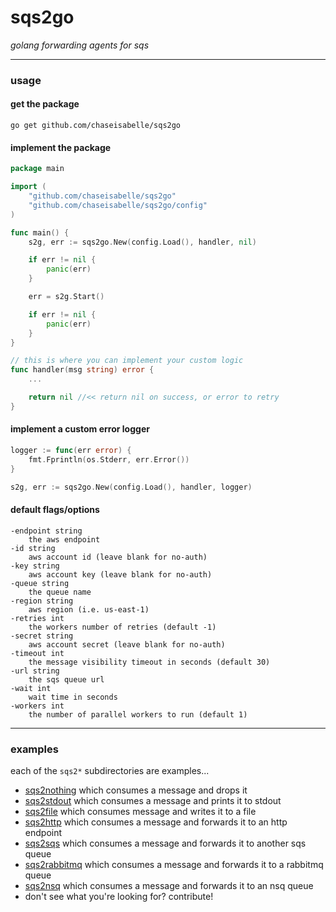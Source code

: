 # sqs2go

_golang forwarding agents for sqs_

---

### usage

#### get the package

`go get github.com/chaseisabelle/sqs2go`

#### implement the package

```go
package main

import (
	"github.com/chaseisabelle/sqs2go"
	"github.com/chaseisabelle/sqs2go/config"
)

func main() {
	s2g, err := sqs2go.New(config.Load(), handler, nil)

	if err != nil {
		panic(err)
	}

	err = s2g.Start()

	if err != nil {
		panic(err)
	}
}

// this is where you can implement your custom logic
func handler(msg string) error {
	...

	return nil //<< return nil on success, or error to retry
}
```

#### implement a custom error logger

```go
logger := func(err error) {
    fmt.Fprintln(os.Stderr, err.Error())
}

s2g, err := sqs2go.New(config.Load(), handler, logger)
```

#### default flags/options

```
-endpoint string
    the aws endpoint
-id string
    aws account id (leave blank for no-auth)
-key string
    aws account key (leave blank for no-auth)
-queue string
    the queue name
-region string
    aws region (i.e. us-east-1)
-retries int
    the workers number of retries (default -1)
-secret string
    aws account secret (leave blank for no-auth)
-timeout int
    the message visibility timeout in seconds (default 30)
-url string
    the sqs queue url
-wait int
    wait time in seconds
-workers int
    the number of parallel workers to run (default 1)
```

---

### examples

each of the `sqs2*` subdirectories are examples...
* [sqs2nothing](./sqs2nothing) which consumes a message and drops it
* [sqs2stdout](./sqs2stdout) which consumes a message and prints it to stdout
* [sqs2file](./sqs2file) which consumes message and writes it to a file
* [sqs2http](./sqs2http) which consumes a message and forwards it to an http endpoint
* [sqs2sqs](./sqs2sqs) which consumes a message and forwards it to another sqs queue
* [sqs2rabbitmq](./sqs2rabbitmq) which consumes a message and forwards it to a rabbitmq queue
* [sqs2nsq](./sqs2nsq) which consumes a message and forwards it to an nsq queue
* don't see what you're looking for? contribute! 